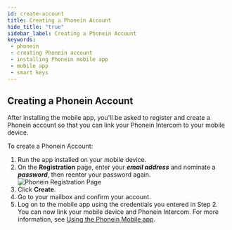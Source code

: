 ```yaml
---
id: create-account
title: Creating a Phonein Account
hide_title: "true"
sidebar_label: Creating a Phonein Account
keywords:
 - phonein
 - creating Phonein account
 - installing Phonein mobile app
 - mobile app
 - smart keys
---
```


## Creating a Phonein Account

After installing the mobile app, you'll be asked to register and create a Phonein account so that you can link your Phonein Intercom to your mobile device.

To create a Phonein Account:

1. Run the app installed on your mobile device.
1. On the **Registration** page, enter your ***email address*** and nominate a ***password***, then reenter your password again.  
![Phonein Registration Page](/img/registration_edited.jpg)  
1. Click **Create**.
1. Go to your mailbox and confirm your account. 
1. Log on to the mobile app using the credentials you entered in Step 2. You can now link your mobile device and Phonein Intercom. For more information, see [Using the Phonein Mobile app](using_app).
